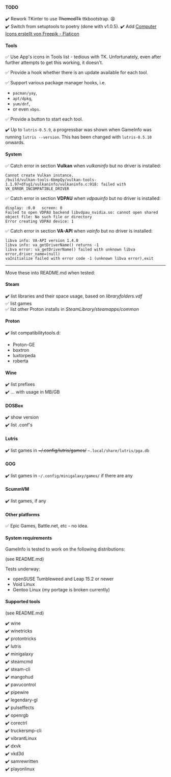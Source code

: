 #### TODO

:heavy_check_mark: Rework TKinter to use <strike>ThemedTk</strike> ttkbootstrap. :tired_face:  
:heavy_check_mark: Switch from setuptools to poetry (done with v1.0.5).
:heavy_check_mark: Add <a href="https://www.flaticon.com/de/kostenlose-icons/computer" title="computer Icons">Computer Icons erstellt von Freepik - Flaticon</a>

#### Tools

:white_check_mark: Use App's icons in Tools list - tedious with TK. Unfortunately, even after further attempts to get this working, it doesn't.  

:white_check_mark: Provide a hook whether there is an update available for each tool.

:white_check_mark: Support various package manager hooks, i.e.
- `pacman/yay`,
- `apt/dpkg`, 
- `yum/dnf`,
- or even `xbps`.

:white_check_mark: Provide a button to start each tool.

:heavy_check_mark: Up to `lutris-0.5.9`, a progressbar was shown when GameInfo was running `lutris --version`. This has been changed with `lutris-0.5.10` onwards.  

#### System

:white_check_mark: Catch error in section __Vulkan__ when *vulkaninfo* but no driver is installed:
```
Cannot create Vulkan instance.
/build/vulkan-tools-6bmpQy/vulkan-tools-1.1.97+dfsg1/vulkaninfo/vulkaninfo.c:918: failed with VK_ERROR_INCOMPATIBLE_DRIVER
```
:white_check_mark: Catch error in section __VDPAU__ when *vdpauinfo* but no driver is installed:
```
display: :0.0   screen: 0
Failed to open VDPAU backend libvdpau_nvidia.so: cannot open shared object file: No such file or directory
Error creating VDPAU device: 1
```
:white_check_mark: Catch error in section __VA-API__ when *vainfo* but no driver is installed:
```
libva info: VA-API version 1.4.0
libva info: va_getDriverName() returns -1
libva error: va_getDriverName() failed with unknown libva error,driver_name=(null)
vaInitialize failed with error code -1 (unknown libva error),exit
```
<hr>

Move these into README.md when tested:

#### Steam

:heavy_check_mark: list libraries and their space usage, based on *libraryfolders.vdf*  
:white_check_mark: list games  
:white_check_mark: list other Proton installs in *SteamLibrary/steamapps/common*  
  
#### Proton

:heavy_check_mark: list compatibilitytools.d:
- Proton-GE
- boxtron
- luxtorpeda
- roberta

#### Wine

:heavy_check_mark: list prefixes  
:heavy_check_mark: ... with usage in MB/GB  

#### DOSBox

:heavy_check_mark: show version  
:heavy_check_mark: list .conf's  

#### Lutris

:heavy_check_mark: list games in <strike>~/.config/lutris/games/</strike> `~.local/share/lutris/pga.db`

#### GOG

:heavy_check_mark: list games in `~/.config/minigalaxy/games/` if there are any

#### ScummVM

:heavy_check_mark: list games, if any

#### Other platforms

:white_check_mark: Epic Games, Battle.net, etc - no idea.

#### System requirements

GameInfo is tested to work on the following distributions:

(see README.md)

Tests underway:

- openSUSE Tumbleweed and Leap 15.2 or newer
- Void Linux
- Gentoo Linux (my portage is broken currently)

#### Supported tools

(see README.md)

:heavy_check_mark: wine  
:heavy_check_mark: winetricks  
:heavy_check_mark: protontricks  
:heavy_check_mark: lutris  
:heavy_check_mark: minigalaxy  
:heavy_check_mark: steamcmd  
:heavy_check_mark: steam-cli  
:heavy_check_mark: mangohud  
:heavy_check_mark: pavucontrol  
:heavy_check_mark: pipewire  
:heavy_check_mark: legendary-gl  
:heavy_check_mark: pulseffects  
:heavy_check_mark: openrgb  
:heavy_check_mark: corectrl  
:heavy_check_mark: truckersmp-cli  
:heavy_check_mark: vibrantLinux  
:heavy_check_mark: dxvk  
:heavy_check_mark: vkd3d  
:heavy_check_mark: samrewritten  
:heavy_check_mark: playonlinux
